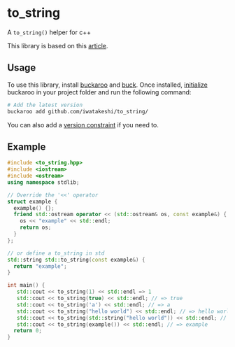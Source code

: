 # to_string
A `to_string()` helper for c++

This library is based on this [article](https://www.fluentcpp.com/2017/06/06/using-tostring-custom-types-cpp/).

## Usage

To use this library, install [buckaroo](https://github.com/LoopPerfect/buckaroo/wiki/Installation#buckaroo) and [buck](https://github.com/LoopPerfect/buckaroo/wiki/Installation#buck). Once installed, [initialize](https://github.com/LoopPerfect/buckaroo/wiki/Commands#init) buckaroo in your project folder and run the following command:

```bash
# Add the latest version
buckaroo add github.com/iwatakeshi/to_string/
```
You can also add a [version constraint](https://github.com/LoopPerfect/buckaroo/wiki/Version-Constraints-DSL) if you need to.

## Example

```cpp
#include <to_string.hpp>
#include <iostream>
#include <ostream>
using namespace stdlib;

// Override the '<<' operator
struct example {
  example() {};
  friend std::ostream operator << (std::ostream& os, const example&) {
    os << "example" << std::endl;
    return os;
  }
};

// or define a to_string in std
std::string std::to_string(const example&) {
  return "example";
}

int main() {
   std::cout << to_string(1) << std::endl => 1
   std::cout << to_string(true) << std::endl; // => true
   std::cout << to_string('a') << std::endl; // => a
   std::cout << to_string("hello world") << std::endl; // => hello world
   std::cout << to_string(std::string("hello world")) << std::endl; // => hello world
   std::cout << to_string(example()) << std::endl; // => example
  return 0;
}
```
